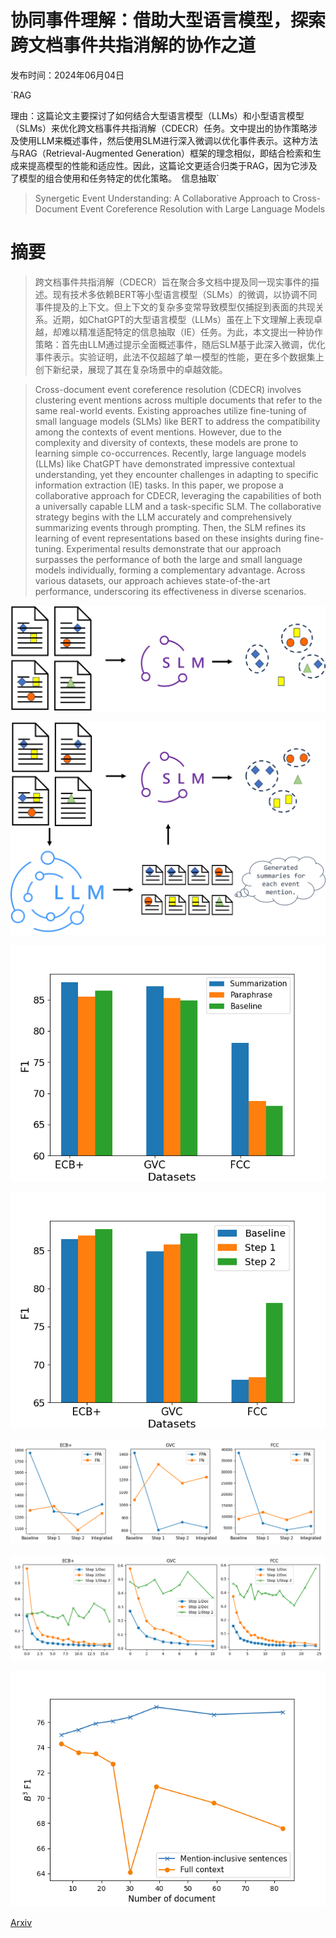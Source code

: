 # 协同事件理解：借助大型语言模型，探索跨文档事件共指消解的协作之道

发布时间：2024年06月04日

`RAG

理由：这篇论文主要探讨了如何结合大型语言模型（LLMs）和小型语言模型（SLMs）来优化跨文档事件共指消解（CDECR）任务。文中提出的协作策略涉及使用LLM来概述事件，然后使用SLM进行深入微调以优化事件表示。这种方法与RAG（Retrieval-Augmented Generation）框架的理念相似，即结合检索和生成来提高模型的性能和适应性。因此，这篇论文更适合归类于RAG，因为它涉及了模型的组合使用和任务特定的优化策略。` `信息抽取`

> Synergetic Event Understanding: A Collaborative Approach to Cross-Document Event Coreference Resolution with Large Language Models

# 摘要

> 跨文档事件共指消解（CDECR）旨在聚合多文档中提及同一现实事件的描述。现有技术多依赖BERT等小型语言模型（SLMs）的微调，以协调不同事件提及的上下文。但上下文的复杂多变常导致模型仅捕捉到表面的共现关系。近期，如ChatGPT的大型语言模型（LLMs）虽在上下文理解上表现卓越，却难以精准适配特定的信息抽取（IE）任务。为此，本文提出一种协作策略：首先由LLM通过提示全面概述事件，随后SLM基于此深入微调，优化事件表示。实验证明，此法不仅超越了单一模型的性能，更在多个数据集上创下新纪录，展现了其在复杂场景中的卓越效能。

> Cross-document event coreference resolution (CDECR) involves clustering event mentions across multiple documents that refer to the same real-world events. Existing approaches utilize fine-tuning of small language models (SLMs) like BERT to address the compatibility among the contexts of event mentions. However, due to the complexity and diversity of contexts, these models are prone to learning simple co-occurrences. Recently, large language models (LLMs) like ChatGPT have demonstrated impressive contextual understanding, yet they encounter challenges in adapting to specific information extraction (IE) tasks. In this paper, we propose a collaborative approach for CDECR, leveraging the capabilities of both a universally capable LLM and a task-specific SLM. The collaborative strategy begins with the LLM accurately and comprehensively summarizing events through prompting. Then, the SLM refines its learning of event representations based on these insights during fine-tuning. Experimental results demonstrate that our approach surpasses the performance of both the large and small language models individually, forming a complementary advantage. Across various datasets, our approach achieves state-of-the-art performance, underscoring its effectiveness in diverse scenarios.

![协同事件理解：借助大型语言模型，探索跨文档事件共指消解的协作之道](../../../paper_images/2406.02148/intro_slm.jpg)

![协同事件理解：借助大型语言模型，探索跨文档事件共指消解的协作之道](../../../paper_images/2406.02148/intro_llm.jpg)

![协同事件理解：借助大型语言模型，探索跨文档事件共指消解的协作之道](../../../paper_images/2406.02148/paraphrase_f1.png)

![协同事件理解：借助大型语言模型，探索跨文档事件共指消解的协作之道](../../../paper_images/2406.02148/multi-step_f1.png)

![协同事件理解：借助大型语言模型，探索跨文档事件共指消解的协作之道](../../../paper_images/2406.02148/multi-step_errors.png)

![协同事件理解：借助大型语言模型，探索跨文档事件共指消解的协作之道](../../../paper_images/2406.02148/len_ratio.png)

![协同事件理解：借助大型语言模型，探索跨文档事件共指消解的协作之道](../../../paper_images/2406.02148/demo_num_impact.png)

[Arxiv](https://arxiv.org/abs/2406.02148)